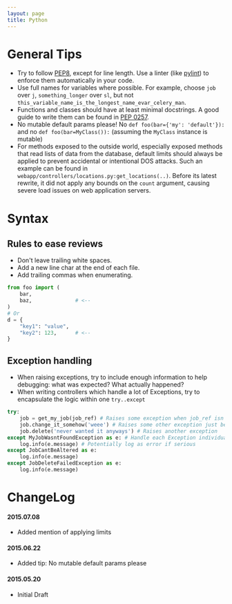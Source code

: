 ```yaml
---
layout: page
title: Python
---
```


# General Tips

* Try to follow [PEP8](https://www.python.org/dev/peps/pep-0008/), except for line length. Use a linter (like [pylint](http://www.pylint.org/)) to enforce them automatically in your code.
* Use full names for variables where possible. For example, choose `job` over `j`, `something_longer` over `sl`, but not `this_variable_name_is_the_longest_name_evar_celery_man`.
* Functions and classes should have at least minimal docstrings. A good guide to write them can be found in [PEP 0257](https://www.python.org/dev/peps/pep-0257/).
* No mutable default params please! No `def foo(bar={'my': 'default'}):` and no `def foo(bar=MyClass()):` (assuming the `MyClass` instance is mutable)
* For methods exposed to the outside world, especially exposed methods that read lists of data from the database, default limits should always be applied to prevent accidental or intentional DOS attacks. Such an example can be found in `webapp/controllers/locations.py:get_locations(..)`. Before its latest rewrite, it did not apply any bounds on the `count` argument, causing severe load issues on web application servers.

# Syntax

## Rules to ease reviews

* Don't leave trailing white spaces.
* Add a new line char at the end of each file.
* Add trailing commas when enumerating.

``` python
from foo import (
    bar,
    baz,              # <--
)
# Or
d = {
    "key1": "value",
    "key2": 123,      # <--
}
```

## Exception handling

* When raising exceptions, try to include enough information to help debugging: what was expected? What actually happened?
* When writing controllers which handle a lot of Exceptions, try to encapsulate the logic within one `try..except`

``` python
try:
    job = get_my_job(job_ref) # Raises some exception when job_ref isn't correct
    job.change_it_somehow('weee') # Raises some other exception just because
    job.delete('never wanted it anyways') # Raises another exception
except MyJobWasntFoundException as e: # Handle each Exception individually with a descriptive name
    log.info(e.message) # Potentially log as error if serious
except JobCantBeAltered as e:
    log.info(e.message)
except JobDeleteFailedException as e:
    log.info(e.message)
```


# ChangeLog

#### 2015.07.08

- Added mention of applying limits

#### 2015.06.22

- Added tip: No mutable default params please

#### 2015.05.20

- Initial Draft
